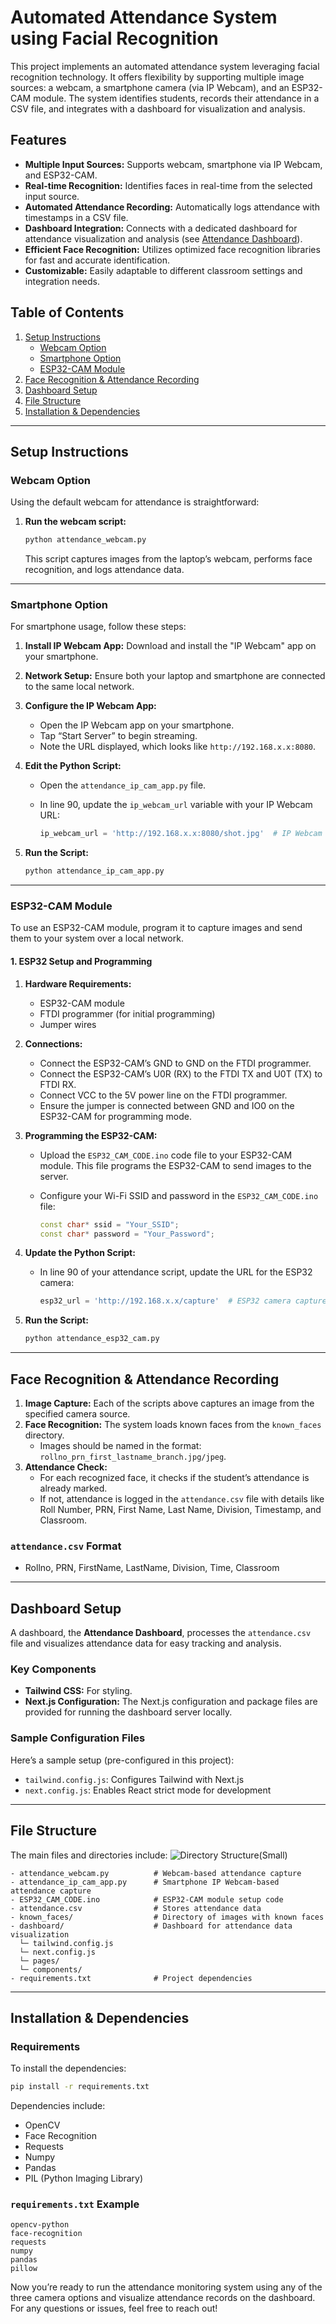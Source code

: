 # Automated Attendance System using Facial Recognition

This project implements an automated attendance system leveraging facial recognition technology. It offers flexibility by supporting multiple image sources: a webcam, a smartphone camera (via IP Webcam), and an ESP32-CAM module.  The system identifies students, records their attendance in a CSV file, and integrates with a dashboard for visualization and analysis.

## Features

- **Multiple Input Sources:** Supports webcam, smartphone via IP Webcam, and ESP32-CAM.
- **Real-time Recognition:**  Identifies faces in real-time from the selected input source.
- **Automated Attendance Recording:** Automatically logs attendance with timestamps in a CSV file.
- **Dashboard Integration:**  Connects with a dedicated dashboard for attendance visualization and analysis (see [Attendance Dashboard](#attendance-dashboard)).
- **Efficient Face Recognition:**  Utilizes optimized face recognition libraries for fast and accurate identification.
- **Customizable:** Easily adaptable to different classroom settings and integration needs.

## Table of Contents
1. [Setup Instructions](#setup-instructions)
   - [Webcam Option](#webcam-option)
   - [Smartphone Option](#smartphone-option)
   - [ESP32-CAM Module](#esp32-cam-module)
2. [Face Recognition & Attendance Recording](#face-recognition--attendance-recording)
3. [Dashboard Setup](#dashboard-setup)
4. [File Structure](#file-structure)
5. [Installation & Dependencies](#installation--dependencies)

---

## Setup Instructions

### Webcam Option

Using the default webcam for attendance is straightforward:

1. **Run the webcam script:**

   ```bash
   python attendance_webcam.py
   ```

   This script captures images from the laptop’s webcam, performs face recognition, and logs attendance data.

---

### Smartphone Option

For smartphone usage, follow these steps:

1. **Install IP Webcam App:** Download and install the "IP Webcam" app on your smartphone.
2. **Network Setup:** Ensure both your laptop and smartphone are connected to the same local network.
3. **Configure the IP Webcam App:**
   - Open the IP Webcam app on your smartphone.
   - Tap “Start Server” to begin streaming.
   - Note the URL displayed, which looks like `http://192.168.x.x:8080`.
4. **Edit the Python Script:**
   - Open the `attendance_ip_cam_app.py` file.
   - In line 90, update the `ip_webcam_url` variable with your IP Webcam URL:
   
     ```python
     ip_webcam_url = 'http://192.168.x.x:8080/shot.jpg'  # IP Webcam snapshot URL
     ```

5. **Run the Script:**

   ```bash
   python attendance_ip_cam_app.py
   ```

---

### ESP32-CAM Module

To use an ESP32-CAM module, program it to capture images and send them to your system over a local network.

#### 1. ESP32 Setup and Programming

1. **Hardware Requirements:**
   - ESP32-CAM module
   - FTDI programmer (for initial programming)
   - Jumper wires

2. **Connections:**
   - Connect the ESP32-CAM’s GND to GND on the FTDI programmer.
   - Connect the ESP32-CAM’s U0R (RX) to the FTDI TX and U0T (TX) to FTDI RX.
   - Connect VCC to the 5V power line on the FTDI programmer.
   - Ensure the jumper is connected between GND and IO0 on the ESP32-CAM for programming mode.

3. **Programming the ESP32-CAM:**
   - Upload the `ESP32_CAM_CODE.ino` code file to your ESP32-CAM module. This file programs the ESP32-CAM to send images to the server.
   - Configure your Wi-Fi SSID and password in the `ESP32_CAM_CODE.ino` file:

     ```cpp
     const char* ssid = "Your_SSID";
     const char* password = "Your_Password";
     ```

4. **Update the Python Script:**
   - In line 90 of your attendance script, update the URL for the ESP32 camera:

     ```python
     esp32_url = 'http://192.168.x.x/capture'  # ESP32 camera capture URL
     ```

5. **Run the Script:**

   ```bash
   python attendance_esp32_cam.py
   ```

---

## Face Recognition & Attendance Recording

1. **Image Capture:** Each of the scripts above captures an image from the specified camera source.
2. **Face Recognition:** The system loads known faces from the `known_faces` directory.
   - Images should be named in the format: `rollno_prn_first_lastname_branch.jpg/jpeg`.
3. **Attendance Check:**
   - For each recognized face, it checks if the student’s attendance is already marked.
   - If not, attendance is logged in the `attendance.csv` file with details like Roll Number, PRN, First Name, Last Name, Division, Timestamp, and Classroom.

### `attendance.csv` Format
- Rollno, PRN, FirstName, LastName, Division, Time, Classroom

---

## Dashboard Setup

A dashboard, the **Attendance Dashboard**, processes the `attendance.csv` file and visualizes attendance data for easy tracking and analysis.

### Key Components
- **Tailwind CSS:** For styling.
- **Next.js Configuration:** The Next.js configuration and package files are provided for running the dashboard server locally.

### Sample Configuration Files
Here’s a sample setup (pre-configured in this project):

- `tailwind.config.js`: Configures Tailwind with Next.js
- `next.config.js`: Enables React strict mode for development

---

## File Structure

The main files and directories include:
![Directory Structure(Small)](Directory_Structure.png)


```
- attendance_webcam.py          # Webcam-based attendance capture
- attendance_ip_cam_app.py      # Smartphone IP Webcam-based attendance capture
- ESP32_CAM_CODE.ino            # ESP32-CAM module setup code
- attendance.csv                # Stores attendance data
- known_faces/                  # Directory of images with known faces
- dashboard/                    # Dashboard for attendance data visualization
  └─ tailwind.config.js
  └─ next.config.js
  └─ pages/
  └─ components/
- requirements.txt              # Project dependencies
```

---

## Installation & Dependencies

### Requirements

To install the dependencies:

```bash
pip install -r requirements.txt
```

Dependencies include:
- OpenCV
- Face Recognition
- Requests
- Numpy
- Pandas
- PIL (Python Imaging Library)

### `requirements.txt` Example

```plaintext
opencv-python
face-recognition
requests
numpy
pandas
pillow
```

Now you’re ready to run the attendance monitoring system using any of the three camera options and visualize attendance records on the dashboard. For any questions or issues, feel free to reach out!
